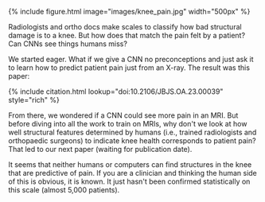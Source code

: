 ---
---

{% include figure.html image="images/knee_pain.jpg" width="500px" %}

Radiologists and ortho docs make scales to classify how bad structural damage is to a knee. But how does that match the pain felt by a patient? Can CNNs see things humans miss?

We started eager. What if we give a CNN no preconceptions and just ask it to learn how to predict patient pain just from an X-ray. The result was this paper:

{% include citation.html lookup="doi:10.2106/JBJS.OA.23.00039" style="rich" %}

From there, we wondered if a CNN could see more pain in an MRI. But before diving into all the work to train on MRIs, why don't we look at how well structural features determined by humans (i.e., trained radiologists and orthopaedic surgeons) to indicate knee health corresponds to patient pain? That led to our next paper (waiting for publication date).

It seems that neither humans or computers can find structures in the knee that are predictive of pain. If you are a clinician and thinking the human side of this is obvious, it is known. It just hasn't been confirmed statistically on this scale (almost 5,000 patients). 
